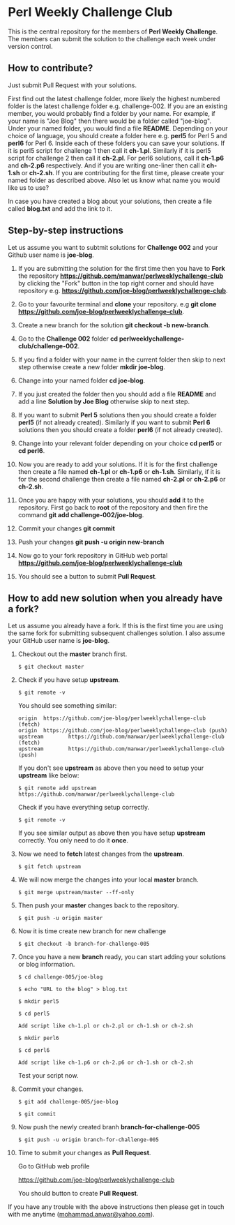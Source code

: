 # Perl Weekly Challenge Club

This is the central repository for the members of **Perl Weekly Challenge**. The members can submit the solution to the challenge each week under version control.

## How to contribute?
Just submit Pull Request with your solutions.

First find out the latest challenge folder, more likely the highest numbered folder is the latest challenge folder e.g. challenge-002. If you are an existing member, you would probably find a folder by your name. For example, if your name is "Joe Blog" then there would be a folder called "joe-blog". Under your named folder, you would find a file **README**. Depending on your choice of language, you should create a folder here e.g. **perl5** for Perl 5 and **perl6** for Perl 6. Inside each of these folders you can save your solutions. If it is perl5 script for challenge 1 then call it **ch-1.pl**. Similarly if it is perl5 script for challenge 2 then call it **ch-2.pl**. For perl6 solutions, call it **ch-1.p6** and **ch-2.p6** respectively. And if you are writing one-liner then call it **ch-1.sh** or **ch-2.sh**. If you are contributing for the first time, please create your named folder as described above. Also let us know what name you would like us to use?

In case you have created a blog about your solutions, then create a file called **blog.txt** and add the link to it.

## Step-by-step instructions
Let us assume you want to subtmit solutions for **Challenge 002** and your Github user name is **joe-blog**. 

1. If you are submitting the solution for the first time then you have to **Fork** the repository **https://github.com/manwar/perlweeklychallenge-club** by clicking the "Fork" button in the top right corner and should have repository e.g. **https://github.com/joe-blog/perlweeklychallenge-club**.
 
2. Go to your favourite terminal and **clone** your repository. e.g **git clone https://github.com/joe-blog/perlweeklychallenge-club**.

3. Create a new branch for the solution **git checkout -b new-branch**.

3. Go to the **Challenge 002** folder **cd perlweeklychallenge-club/challenge-002**.

4. If you find a folder with your name in the current folder then skip to next step otherwise create a new folder **mkdir joe-blog**.

5. Change into your named folder **cd joe-blog**.

6. If you just created the folder then you should add a file **README** and add a line **Solution by Joe Blog** otherwise skip to next step.

7. If you want to submit **Perl 5** solutions then you should create a folder **perl5** (if not already created). Similarly if you want to submit **Perl 6** solutions then you should create a folder **perl6** (if not already created).

8. Change into your relevant folder depending on your choice **cd perl5** or **cd perl6**.

9. Now you are ready to add your solutions. If it is for the first challenge then create a file named **ch-1.pl** or **ch-1.p6** or **ch-1.sh**. Similarly, if it is for the second challenge then create a file named **ch-2.pl** or **ch-2.p6** or **ch-2.sh**.

10. Once you are happy with your solutions, you should **add** it to the repository. First go back to **root** of the repository and then fire the command **git add challenge-002/joe-blog**.

11. Commit your changes **git commit**

12. Push your changes **git push -u origin new-branch**

13. Now go to your fork repository in GitHub web portal **https://github.com/joe-blog/perlweeklychallenge-club**

14. You should see a button to submit **Pull Request**.

## How to add new solution when you already have a fork?

Let us assume you already have a fork. If this is the first time you are using the same fork for submitting subsequent challenges solution. I also assume your GitHub user name is **joe-blog**.

1. Checkout out the **master** branch first.
   ```
   $ git checkout master
   ```
   
2. Check if you have setup **upstream**.
   ```
   $ git remote -v
   ```
   
   You should see something similar:
   ```
   origin  https://github.com/joe-blog/perlweeklychallenge-club (fetch)
   origin  https://github.com/joe-blog/perlweeklychallenge-club (push)
   upstream        https://github.com/manwar/perlweeklychallenge-club (fetch)
   upstream        https://github.com/manwar/perlweeklychallenge-club (push)
   ```
   
   If you don't see **upstream** as above then you need to setup your **upstream** like below:
   
   ```
   $ git remote add upstream https://github.com/manwar/perlweeklychallenge-club
   ```
   
   Check if you have everything setup correctly.
   
   ```
   $ git remote -v
   ```
   
   If you see similar output as above then you have setup **upstream** correctly.
   You only need to do it **once**.
   
3. Now we need to **fetch** latest changes from the **upstream**.

   ```
   $ git fetch upstream
   ```
   
4. We will now merge the changes into your local **master** branch.

   ```
   $ git merge upstream/master --ff-only
   ```
   
5. Then push your **master** changes back to the repository.

   ```
   $ git push -u origin master
   ```
   
6. Now it is time create new branch for new challenge

   ```
   $ git checkout -b branch-for-challenge-005
   ```
   
7. Once you have a new **branch** ready, you can start adding your solutions or blog information.
   
   ```
   $ cd challenge-005/joe-blog
   
   $ echo "URL to the blog" > blog.txt
   
   $ mkdir perl5
   
   $ cd perl5
   
   Add script like ch-1.pl or ch-2.pl or ch-1.sh or ch-2.sh
   
   $ mkdir perl6
   
   $ cd perl6
   
   Add script like ch-1.p6 or ch-2.p6 or ch-1.sh or ch-2.sh
   ```
   
   Test your script now.
   
8. Commit your changes.

   ```
   $ git add challenge-005/joe-blog
   
   $ git commit
   ```
   
9. Now push the newly created branh **branch-for-challenge-005**

   ```
   $ git push -u origin branch-for-challenge-005
   ```
   
10. Time to submit your changes as **Pull Request**.

    Go to GitHub web profile
    
    https://github.com/joe-blog/perlweeklychallenge-club
    
    You should button to create **Pull Request**.
    
If you have any trouble with the above instructions then please get in touch with me anytime (mohammad.anwar@yahoo.com).
